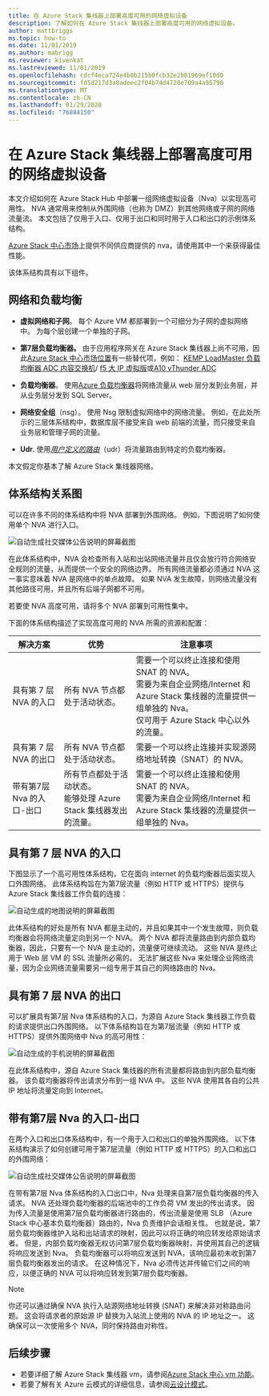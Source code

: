 ```yaml
---
title: 在 Azure Stack 集线器上部署高度可用的网络虚拟设备
description: 了解如何在 Azure Stack 集线器上部署高度可用的网络虚拟设备。
author: mattbriggs
ms.topic: how-to
ms.date: 11/01/2019
ms.author: mabrigg
ms.reviewer: kivenkat
ms.lastreviewed: 11/01/2019
ms.openlocfilehash: cdcf4eca724e4b8b215b0fcb32e2b81969ef10d0
ms.sourcegitcommit: fd5d217d3a8adeec2f04b74d4728e709a4a95790
ms.translationtype: MT
ms.contentlocale: zh-CN
ms.lasthandoff: 01/29/2020
ms.locfileid: "76884150"
---
```

# <a name="deploy-highly-available-network-virtual-appliances-on-azure-stack-hub"></a>在 Azure Stack 集线器上部署高度可用的网络虚拟设备

本文介绍如何在 Azure Stack Hub 中部署一组网络虚拟设备（Nva）以实现高可用性。 NVA 通常用来控制从外围网络（也称为 DMZ）到其他网络或子网的网络流量流。 本文包括了仅用于入口、仅用于出口和同时用于入口和出口的示例体系结构。

[Azure Stack 中心市场](https://docs.microsoft.com/azure-stack/operator/azure-stack-marketplace-azure-items)上提供不同供应商提供的 nva，请使用其中一个来获得最佳性能。

该体系结构具有以下组件。

## <a name="networking-and-load-balancing"></a>网络和负载均衡

-   **虚拟网络和子网**。 每个 Azure VM 都部署到一个可细分为子网的虚拟网络中。 为每个层创建一个单独的子网。

-   **第7层负载均衡器。** 由于应用程序网关在 Azure Stack 集线器上尚不可用，因此[Azure Stack 中心市场位置](https://docs.microsoft.com/azure-stack/operator/azure-stack-marketplace-azure-items)有一些替代项，例如： [KEMP LoadMaster 负载均衡器 ADC 内容交换机](https://azuremarketplace.microsoft.com/marketplace/apps/kemptech.vlm-azure)/ [f5 大 IP 虚拟版](https://azuremarketplace.microsoft.com/marketplace/apps/f5-networks.f5-big-ip-best)或[A10 vThunder ADC](https://azuremarketplace.microsoft.com/marketplace/apps/a10networks.vthunder-414-gr1)

-   **负载均衡器**。 使用[Azure 负载均衡器](https://docs.microsoft.com/azure/load-balancer/load-balancer-overview)将网络流量从 web 层分发到业务层，并从业务层分发到 SQL Server。

-   **网络安全组**（nsg）。 使用 Nsg 限制虚拟网络中的网络流量。 例如，在此处所示的三层体系结构中，数据库层不接受来自 web 前端的流量，而只接受来自业务层和管理子网的流量。

-   **Udr.** 使用[*用户定义的路由*](https://docs.microsoft.com/azure/virtual-network/virtual-networks-udr-overview/)（udr）将流量路由到特定的负载均衡器。

本文假定你基本了解 Azure Stack 集线器网络。

## <a name="architecture-diagrams"></a>体系结构关系图

可以在许多不同的体系结构中将 NVA 部署到外围网络。 例如，下图说明了如何使用单个 NVA 进行入口。

![自动生成社交媒体公告说明的屏幕截图](./media/iaas-architecture-nva-architecture/image1.png)

在此体系结构中，NVA 会检查所有入站和出站网络流量并且仅会放行符合网络安全规则的流量，从而提供一个安全的网络边界。 所有网络流量都必须通过 NVA 这一事实意味着 NVA 是网络中的单点故障。 如果 NVA 发生故障，则网络流量没有其他路径可用，并且所有后端子网都不可用。

若要使 NVA 高度可用，请将多个 NVA 部署到可用性集中。

下面的体系结构描述了实现高度可用的 NVA 所需的资源和配置：

| 解决方案 | 优势 | 注意事项 |
| --- | --- | --- |
| 具有第 7 层 NVA 的入口 | 所有 NVA 节点都处于活动状态。 | 需要一个可以终止连接和使用 SNAT 的 NVA。<br>需要为来自企业网络/Internet 和 Azure Stack 集线器的流量提供一组单独的 Nva。<br>仅可用于 Azure Stack 中心以外的流量。  |
| 具有第 7 层 NVA 的出口 | 所有 NVA 节点都处于活动状态。 | 需要一个可以终止连接并实现源网络地址转换（SNAT）的 NVA。 |
| 带有第7层 Nva 的入口-出口 | 所有节点都处于活动状态。<br>能够处理 Azure Stack 集线器发出的流量。 | 需要一个可以终止连接和使用 SNAT 的 NVA。<br>需要为来自企业网络/Internet 和 Azure Stack 集线器的流量提供一组单独的 Nva。 |

## <a name="ingress-with-layer-7-nvas"></a>具有第 7 层 NVA 的入口

下图显示了一个高可用性体系结构，它在面向 internet 的负载均衡器后面实现入口外围网络。 此体系结构旨在为第7层流量（例如 HTTP 或 HTTPS）提供与 Azure Stack 集线器工作负载的连接：

![自动生成的地图说明的屏幕截图](./media/iaas-architecture-nva-architecture/image2.png)

此体系结构的好处是所有 NVA 都是主动的，并且如果其中一个发生故障，则负载均衡器会将网络流量定向到另一个 NVA。 两个 NVA 都将流量路由到内部负载均衡器，因此，只要有一个 NVA 是主动的，流量便可继续流动。 这些 NVA 是终止用于 Web 层 VM 的 SSL 流量所必需的。 无法扩展这些 Nva 来处理企业网络流量，因为企业网络流量需要另一组专用于其自己的网络路由的 Nva。

## <a name="egress-with-layer-7-nvas"></a>具有第 7 层 NVA 的出口

可以扩展具有第7层 Nva 体系结构的入口，为源自 Azure Stack 集线器工作负载的请求提供出口外围网络。 以下体系结构旨在为第7层流量（例如 HTTP 或 HTTPS）提供外围网络中 Nva 的高可用性：

![自动生成的手机说明的屏幕截图](./media/iaas-architecture-nva-architecture/image3.png)

在此体系结构中，源自 Azure Stack 集线器的所有流量都将路由到内部负载均衡器。 该负载均衡器将传出请求分布到一组 NVA 中。 这些 NVA 使用其各自的公共 IP 地址将流量定向到 Internet。

## <a name="ingress-egress-with-layer-7--nvas"></a>带有第7层 Nva 的入口-出口

在两个入口和出口体系结构中，有一个用于入口和出口的单独外围网络。 以下体系结构演示了如何创建可用于第7层流量（例如 HTTP 或 HTTPS）的入口和出口的外围网络：

![自动生成社交媒体公告说明的屏幕截图](./media/iaas-architecture-nva-architecture/image4.png)

在带有第7层 Nva 体系结构的入口出口中，Nva 处理来自第7层负载均衡器的传入请求。 NVA 还处理负载均衡器的后端池中的工作负荷 VM 发出的传出请求。 因为传入流量是使用第7层负载均衡器进行路由的，传出流量是使用 SLB （Azure Stack 中心基本负载均衡器）路由的，Nva 负责维护会话相关性。 也就是说，第7层负载均衡器维护入站和出站请求的映射，因此可以将正确的响应转发给原始请求者。 但是，内部负载均衡器无权访问第7层负载均衡器映射，并使用其自己的逻辑将响应发送到 Nva。 负载均衡器可以将响应发送到 NVA，该响应最初未收到第7层负载均衡器发出的请求。 在这种情况下，Nva 必须传达并传输它们之间的响应，以便正确的 NVA 可以将响应转发到第7层负载均衡器。

> [!Note]  
> 你还可以通过确保 NVA 执行入站源网络地址转换 (SNAT) 来解决非对称路由问题。 这会将请求者的原始源 IP 替换为入站流上使用的 NVA 的 IP 地址之一。 这确保可以一次使用多个 NVA，同时保持路由对称性。

## <a name="next-steps"></a>后续步骤

- 若要详细了解 Azure Stack 集线器 vm，请参阅[Azure Stack 中心 vm 功能](azure-stack-vm-considerations.md)。  
- 若要了解有关 Azure 云模式的详细信息，请参阅[云设计模式](https://docs.microsoft.com/azure/architecture/patterns)。
